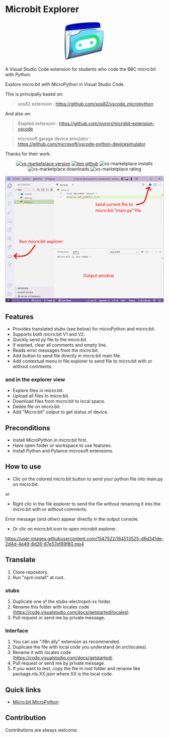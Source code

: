 # Microbit Explorer
<p align="center">
<img src="image/microbit-explorer.png" alt="Explorer file on Micro:bit!">
</p>
A Visual Studio Code extension for students who code the BBC micro:bit with Python. 

Explore micro:bit with MicroPython in Visual Studio Code.

This is principally based on:
> sos82 extension : https://github.com/sos82/vscode_micropython

And also on:
> Stapted extension : https://github.com/oivron/microbit-extension-vscode

> microsoft garage device simulator : https://github.com/microsoft/vscode-python-devicesimulator

Thanks for their work.
<p align="center">
<a href="https://marketplace.visualstudio.com/items?itemName=electropol-fr.microbit-explorer"><img src="https://badgen.net/vs-marketplace/v/electropol-fr.microbit-explorer?icon=visualstudio" alt="vs-marketplace version"></a>
<a href="https://github.com/FrankSAURET/microbit-explorer"><img src="https://img.shields.io/github/last-commit/FrankSAURET/microbit-explorer?logo=GitHub&style=plastic" alt="lien github"></a>
<img src="https://badgen.net/vs-marketplace/i/electropol-fr.microbit-explorer" alt="vs-marketplace installs">
<img src="https://badgen.net/vs-marketplace/d/electropol-fr.microbit-explorer?color=cyan" alt="vs-marketplace downloads">
<img src="https://badgen.net/vs-marketplace/rating/electropol-fr.microbit-explorer" alt="vs-marketplace rating">
</p>

![Explorer file on Micro:bit!](image/first_view.png "Explorer file on Micro:bit")


## Features
* Provides translated stubs (see below) for microPython and micro:bit.
* Supports both micro:bit V1 and V2.
* Quickly send py file to the micro:bit.
* If wanted, clear all comments and empty line.
* Reads error messages from the micro:bit.
* Add button to send file directly in  micro:bit main file.
* Add contextual menu in file explorer to send file to micro:bit with or without comments.
### and in the explorer view
* Explore files in micro:bit.
* Upload all files to micro:bit.
* Download files from micro:bit to local space.
* Delete file on micro:bit.
* Add "Micro:bit" output to get status of device.

## Preconditions
* Install MicroPython in micro:bit first. 
* Have open folder or workspace to use features.
* Install Python and Pylance microsoft extensions.

## How to use

* Clic on the colored micro:bit button to send your python file into main.py on micro:bit.

or
* Right clic in the file explorer to send the file without renaming it into the micro:bit with or without comments.

Error message (and other) appear directly in the output console.

* Or clic on micro:bit icon to open microbit explorer.

https://user-images.githubusercontent.com/1547522/164513525-d6d341de-2d4d-4e49-8d26-67e57ef89f80.mp4

## Translate 
1. Clone repository.
1. Run "npm install" at root.
### stubs

1. Duplicate one of the stubs-electropol-xx folder.
1. Rename this folder with locales code (https://code.visualstudio.com/docs/getstarted/locales).
1. Pull request or send me by private message.
### Interface
1. You can use "i18n ally" extension as recommended.
1. Duplicate the file with local code you understand (in src\locales).
1. Rename it with locales code (https://code.visualstudio.com/docs/getstarted/.
1. Pull request or send me by private message.
1. If you want to test, copy the file in root folder and rename like package.nls.XX.json where XX is the local code.
## Quick links

* [Micro:bit MicroPython](https://microbit-micropython.readthedocs.io/en/v2-docs) 

## Contribution
Contributions are always welcome.
